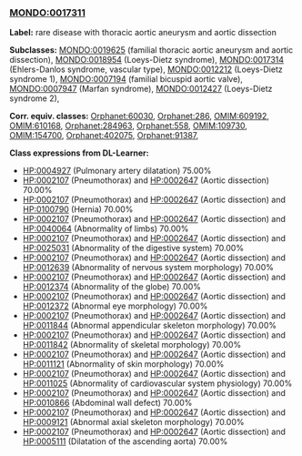 
### [MONDO:0017311](http://purl.obolibrary.org/obo/MONDO_0017311)
**Label:** rare disease with thoracic aortic aneurysm and aortic dissection

**Subclasses:** [MONDO:0019625](http://purl.obolibrary.org/obo/MONDO_0019625) (familial thoracic aortic aneurysm and aortic dissection), [MONDO:0018954](http://purl.obolibrary.org/obo/MONDO_0018954) (Loeys-Dietz syndrome), [MONDO:0017314](http://purl.obolibrary.org/obo/MONDO_0017314) (Ehlers-Danlos syndrome, vascular type), [MONDO:0012212](http://purl.obolibrary.org/obo/MONDO_0012212) (Loeys-Dietz syndrome 1), [MONDO:0007194](http://purl.obolibrary.org/obo/MONDO_0007194) (familial bicuspid aortic valve), [MONDO:0007947](http://purl.obolibrary.org/obo/MONDO_0007947) (Marfan syndrome), [MONDO:0012427](http://purl.obolibrary.org/obo/MONDO_0012427) (Loeys-Dietz syndrome 2), 

**Corr. equiv. classes:** [Orphanet:60030](http://www.orpha.net/ORDO/Orphanet_60030), [Orphanet:286](http://www.orpha.net/ORDO/Orphanet_286), [OMIM:609192](http://purl.obolibrary.org/obo/OMIM_609192), [OMIM:610168](http://purl.obolibrary.org/obo/OMIM_610168), [Orphanet:284963](http://www.orpha.net/ORDO/Orphanet_284963), [Orphanet:558](http://www.orpha.net/ORDO/Orphanet_558), [OMIM:109730](http://purl.obolibrary.org/obo/OMIM_109730), [OMIM:154700](http://purl.obolibrary.org/obo/OMIM_154700), [Orphanet:402075](http://www.orpha.net/ORDO/Orphanet_402075), [Orphanet:91387](http://www.orpha.net/ORDO/Orphanet_91387), 

**Class expressions from DL-Learner:**

- [HP:0004927](http://purl.obolibrary.org/obo/HP_0004927) (Pulmonary artery dilatation) 75.00%
- [HP:0002107](http://purl.obolibrary.org/obo/HP_0002107) (Pneumothorax) and [HP:0002647](http://purl.obolibrary.org/obo/HP_0002647) (Aortic dissection) 70.00%
- [HP:0002107](http://purl.obolibrary.org/obo/HP_0002107) (Pneumothorax) and [HP:0002647](http://purl.obolibrary.org/obo/HP_0002647) (Aortic dissection) and [HP:0100790](http://purl.obolibrary.org/obo/HP_0100790) (Hernia) 70.00%
- [HP:0002107](http://purl.obolibrary.org/obo/HP_0002107) (Pneumothorax) and [HP:0002647](http://purl.obolibrary.org/obo/HP_0002647) (Aortic dissection) and [HP:0040064](http://purl.obolibrary.org/obo/HP_0040064) (Abnormality of limbs) 70.00%
- [HP:0002107](http://purl.obolibrary.org/obo/HP_0002107) (Pneumothorax) and [HP:0002647](http://purl.obolibrary.org/obo/HP_0002647) (Aortic dissection) and [HP:0025031](http://purl.obolibrary.org/obo/HP_0025031) (Abnormality of the digestive system) 70.00%
- [HP:0002107](http://purl.obolibrary.org/obo/HP_0002107) (Pneumothorax) and [HP:0002647](http://purl.obolibrary.org/obo/HP_0002647) (Aortic dissection) and [HP:0012639](http://purl.obolibrary.org/obo/HP_0012639) (Abnormality of nervous system morphology) 70.00%
- [HP:0002107](http://purl.obolibrary.org/obo/HP_0002107) (Pneumothorax) and [HP:0002647](http://purl.obolibrary.org/obo/HP_0002647) (Aortic dissection) and [HP:0012374](http://purl.obolibrary.org/obo/HP_0012374) (Abnormality of the globe) 70.00%
- [HP:0002107](http://purl.obolibrary.org/obo/HP_0002107) (Pneumothorax) and [HP:0002647](http://purl.obolibrary.org/obo/HP_0002647) (Aortic dissection) and [HP:0012372](http://purl.obolibrary.org/obo/HP_0012372) (Abnormal eye morphology) 70.00%
- [HP:0002107](http://purl.obolibrary.org/obo/HP_0002107) (Pneumothorax) and [HP:0002647](http://purl.obolibrary.org/obo/HP_0002647) (Aortic dissection) and [HP:0011844](http://purl.obolibrary.org/obo/HP_0011844) (Abnormal appendicular skeleton morphology) 70.00%
- [HP:0002107](http://purl.obolibrary.org/obo/HP_0002107) (Pneumothorax) and [HP:0002647](http://purl.obolibrary.org/obo/HP_0002647) (Aortic dissection) and [HP:0011842](http://purl.obolibrary.org/obo/HP_0011842) (Abnormality of skeletal morphology) 70.00%
- [HP:0002107](http://purl.obolibrary.org/obo/HP_0002107) (Pneumothorax) and [HP:0002647](http://purl.obolibrary.org/obo/HP_0002647) (Aortic dissection) and [HP:0011121](http://purl.obolibrary.org/obo/HP_0011121) (Abnormality of skin morphology) 70.00%
- [HP:0002107](http://purl.obolibrary.org/obo/HP_0002107) (Pneumothorax) and [HP:0002647](http://purl.obolibrary.org/obo/HP_0002647) (Aortic dissection) and [HP:0011025](http://purl.obolibrary.org/obo/HP_0011025) (Abnormality of cardiovascular system physiology) 70.00%
- [HP:0002107](http://purl.obolibrary.org/obo/HP_0002107) (Pneumothorax) and [HP:0002647](http://purl.obolibrary.org/obo/HP_0002647) (Aortic dissection) and [HP:0010866](http://purl.obolibrary.org/obo/HP_0010866) (Abdominal wall defect) 70.00%
- [HP:0002107](http://purl.obolibrary.org/obo/HP_0002107) (Pneumothorax) and [HP:0002647](http://purl.obolibrary.org/obo/HP_0002647) (Aortic dissection) and [HP:0009121](http://purl.obolibrary.org/obo/HP_0009121) (Abnormal axial skeleton morphology) 70.00%
- [HP:0002107](http://purl.obolibrary.org/obo/HP_0002107) (Pneumothorax) and [HP:0002647](http://purl.obolibrary.org/obo/HP_0002647) (Aortic dissection) and [HP:0005111](http://purl.obolibrary.org/obo/HP_0005111) (Dilatation of the ascending aorta) 70.00%


